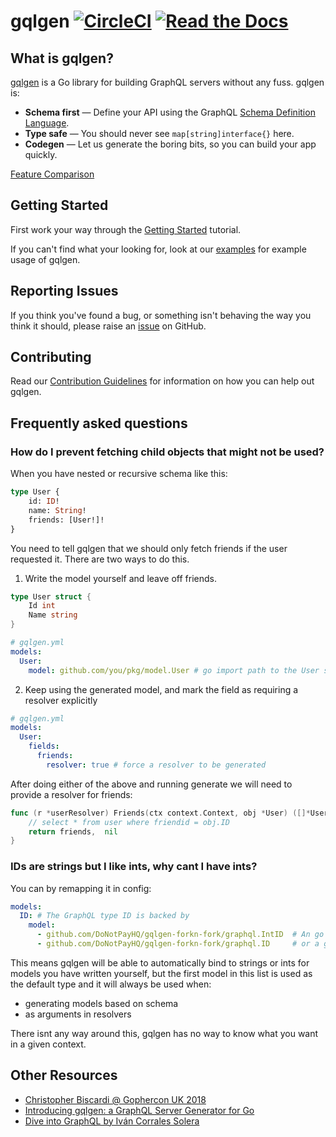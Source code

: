 # gqlgen [![CircleCI](https://badgen.net/circleci/github/DoNotPayHQ/gqlgen-forkn-fork/master)](https://circleci.cDoNotPayHQ/gqlgen-fork/gqlgen-fork) [![Read the Docs](https://badgen.net/badge/docs/available/green)](http://gqlgen.com/)

## What is gqlgen?

[gqlgen](https://github.com/DoNotPayHQ/gqlgen-forkn-fork) is a Go library for building GraphQL servers without any fuss. gqlgen is:

 - **Schema first** — Define your API using the GraphQL [Schema Definition Language](http://graphql.org/learn/schema/).
 - **Type safe** — You should never see `map[string]interface{}` here.
 - **Codegen** — Let us generate the boring bits, so you can build your app quickly.

[Feature Comparison](https://gqlgen.com/feature-comparison/)

## Getting Started

First work your way through the [Getting Started](https://gqlgen.com/getting-started/) tutorial.

If you can't find what your looking for, look at our [examples](https://github.com/DoNotPayHQ/gqlgen-forkn-fork/tree/master/example) for example usage of gqlgen.

## Reporting Issues

If you think you've found a bug, or something isn't behaving the way you think it should, please raise an [issue](https://github.com/DoNotPayHQ/gqlgen-forkn-fork/issues) on GitHub.

## Contributing

Read our [Contribution Guidelines](https://github.com/DoNotPayHQ/gqlgen-forkn-fork/blob/master/CONTRIBUTING.md) for information on how you can help out gqlgen.

## Frequently asked questions

### How do I prevent fetching child objects that might not be used?

When you have nested or recursive schema like this:
```graphql
type User {
    id: ID!
    name: String!
    friends: [User!]!
}
```
You need to tell gqlgen that we should only fetch friends if the user requested it. There are two ways to do this.

1. Write the model yourself and leave off friends.

```go
type User struct {
    Id int
    Name string
}
```

```yaml
# gqlgen.yml
models:
  User:
    model: github.com/you/pkg/model.User # go import path to the User struct above
```

2. Keep using the generated model, and mark the field as requiring a resolver explicitly

```yaml
# gqlgen.yml
models:
  User:
    fields:
      friends:
        resolver: true # force a resolver to be generated
```

After doing either of the above and running generate we will need to provide a resolver for friends:
```go
func (r *userResolver) Friends(ctx context.Context, obj *User) ([]*User, error) {
    // select * from user where friendid = obj.ID
    return friends,  nil
}
```

### IDs are strings but I like ints, why cant I have ints?

You can by remapping it in config:
```yaml
models:
  ID: # The GraphQL type ID is backed by
    model:
      - github.com/DoNotPayHQ/gqlgen-forkn-fork/graphql.IntID  # An go integer
      - github.com/DoNotPayHQ/gqlgen-forkn-fork/graphql.ID     # or a go string
```

This means gqlgen will be able to automatically bind to strings or ints for models you have written yourself, but the
first model in this list is used as the default type and it will always be used when:
 - generating models based on schema
 - as arguments in resolvers

There isnt any way around this, gqlgen has no way to know what you want in a given context.

## Other Resources

 - [Christopher Biscardi @ Gophercon UK 2018](https://youtu.be/FdURVezcdcw)
 - [Introducing gqlgen: a GraphQL Server Generator for Go](https://99designs.com.au/blog/engineering/gqlgen-a-graphql-server-generator-for-go/)
 - [Dive into GraphQL by Iván Corrales Solera](https://medium.com/@ivan.corrales.solera/dive-into-graphql-9bfedf22e1a)
